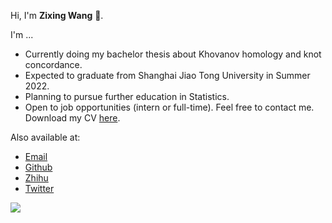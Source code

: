 Hi, I'm **Zixing Wang** 👋.

I'm ...

* Currently doing my bachelor thesis about Khovanov homology and knot concordance.
* Expected to graduate from Shanghai Jiao Tong University in Summer 2022.
* Planning to pursue further education in Statistics.
* Open to job opportunities (intern or full-time). Feel free to contact me. Download my CV [here](https://nbwzx.github.io/files/CV.pdf).

Also available at:

* [Email](mailto:nbwzx@126.com)
* [Github](https://github.com/nbwzx)
* [Zhihu](https://www.zhihu.com/people/nbwzx-30)
* [Twitter](https://twitter.com/nbwzx123)

![](https://github-readme-stats.vercel.app/api/top-langs/?username=nbwzx&hide=html,css,scss&langs_count=4&layout=compact)